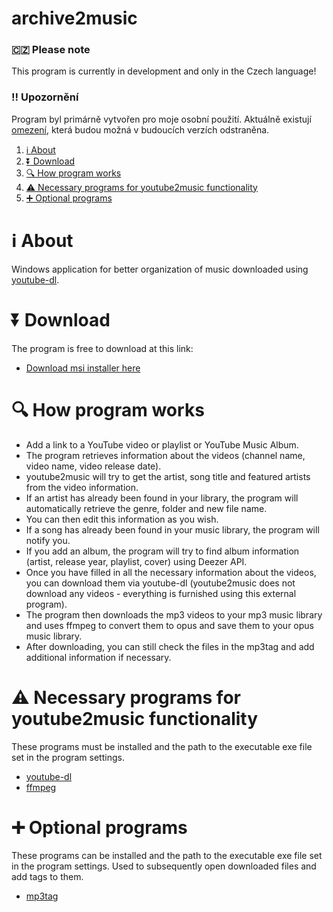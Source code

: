 # archive2music

### 🇨🇿 Please note
This program is currently in development and only in the Czech language!

### ‼ Upozornění
Program byl primárně vytvořen pro moje osobní použití. Aktuálně existují [omezení](#-aktuální-omezení), která budou možná v budoucích verzích odstraněna.

1. [ℹ About](#ℹ-about)
2. [⏬ Download](#-download)
3. [🔍 How program works](#-how-program-works)
4. [⚠ Necessary programs for youtube2music functionality](#-necessary-programs-for-youtube2music-functionality)
5. [➕ Optional programs](#-optional-programs)

# ℹ About
Windows application for better organization of music downloaded using [youtube-dl](https://github.com/ytdl-org/youtube-dl).

# ⏬ Download
The program is free to download at this link:
* [Download msi installer here](https://github.com/jakubkastner/youtube2music/releases/download/0.0.1-b/youtube2music_installer.msi)

# 🔍 How program works
* Add a link to a YouTube video or playlist or YouTube Music Album.
* The program retrieves information about the videos (channel name, video name, video release date).
* youtube2music will try to get the artist, song title and featured artists from the video information.
* If an artist has already been found in your library, the program will automatically retrieve the genre, folder and new file name.
* You can then edit this information as you wish.
* If a song has already been found in your music library, the program will notify you.
* If you add an album, the program will try to find album information (artist, release year, playlist, cover) using Deezer API. 
* Once you have filled in all the necessary information about the videos, you can download them via youtube-dl (youtube2music does not download any videos - everything is furnished using this external program).
* The program then downloads the mp3 videos to your mp3 music library and uses ffmpeg to convert them to opus and save them to your opus music library.
* After downloading, you can still check the files in the mp3tag and add additional information if necessary.

# ⚠ Necessary programs for youtube2music functionality
These programs must be installed and the path to the executable exe file set in the program settings.
* [youtube-dl](https://youtube-dl.org/) 
* [ffmpeg](https://www.ffmpeg.org/) 

# ➕ Optional programs
These programs can be installed and the path to the executable exe file set in the program settings. Used to subsequently open downloaded files and add tags to them.
* [mp3tag](https://www.mp3tag.de/)

